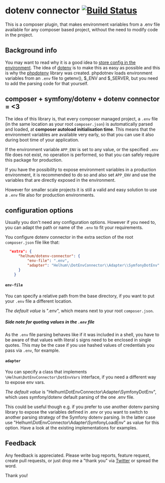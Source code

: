 # dotenv connector [![Build Status](https://travis-ci.org/helhum/dotenv-connector.svg?branch=master)](https://travis-ci.org/helhum/dotenv-connector)

This is a composer plugin, that makes environment
variables from a .env file available for any composer based project,
without the need to modify code in the project.

## Background info
You may want to read why it is a good idea to [store config in the environment](http://12factor.net/config).
The idea of [dotenv](http://opensoul.org/2012/07/24/dotenv/) is to make this as easy as possible and this is why
the [phpdotenv](https://github.com/vlucas/phpdotenv) library was created.
phpdotnev loads environment variables from an `.env` file to getenv(), $_ENV and $_SERVER, but you need to
add the parsing code for that yourself.

## composer + symfony/dotenv + dotenv connector = <3
The idea of this library is, that every composer managed project, a `.env` file (in the same location as your root `composer.json`)
is automatically parsed and loaded, at **composer autoload initialisation time**. This means that the environment variables
are available very early, so that you can use it also during boot time of your application.

If the environment variable `APP_ENV` is set to any value, or the specified `.env` file does not
exist, no operation is performed, so that you can safely require this package for production.

If you have the possibility to expose environment variables in a production environment, it is recommended
to do so and also set `APP_ENV` and use the variables that are directly exposed in the environment.

However for smaller scale projects it is still a valid and easy solution to use a `.env` file
also for production environments.

## configuration options

Usually you don't need any configuration options. However if you need to, you can
adapt the path or name of the `.env` to fit your requirements.

You configure dotenv connector in the extra section of the root `composer.json` file like that:

```json
  "extra": {
      "helhum/dotenv-connector": {
          "env-file": ".env",
          "adapter": "Helhum\\DotEnvConnector\\Adapter\\SymfonyDotEnv"
      }
    }
```

#### `env-file`
You can specify a relative path from the base directory, if you want to put your `.env` file a different location.

*The default value* is ".env", which means next to your root `composer.json`.

##### Side note for quoting values in the `.env` file
As the `.env` file parsing behaves like if it was included in a shell,
you have to be aware of that values with literal `$` signs
need to be enclosed in single quotes.
This may be the case if you use hashed values of credentials you pass via `.env`, for example.

#### `adapter`
You can specify a class that implements `\Helhum\DotEnvConnector\DotEnvVars` interface,
if you need a different way to expose env vars.

*The default value* is "Helhum\DotEnvConnector\Adapter\SymfonyDotEnv",
which uses symfony/dotenv default parsing of the one .env file.

This could be useful though e.g. if you prefer to use another dotenv parsing library to expose the variables defined in .env
or you want to switch to another parsing strategy of the Symfony dotenv parsing. In the latter case use
"Helhum\DotEnvConnector\Adapter\SymfonyLoadEnv" as value for this option.
Have a look at the existing implementations for examples.

## Feedback

Any feedback is appreciated. Please write bug reports, feature request, create pull requests, or just drop me a "thank you" via [Twitter](https://twitter.com/helhum) or spread the word.

Thank you!
